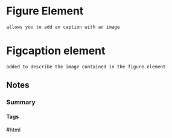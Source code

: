#  Figure Element
	allows you to add an caption with an image

# Figcaption element
	added to describe the image contained in the figure element


## Notes





### Summary 




#### Tags

#html